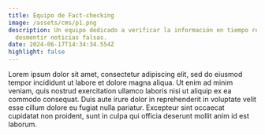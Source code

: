 ```yaml
---
title: Equipo de Fact-checking
image: /assets/cms/p1.png
description: Un equipo dedicado a verificar la información en tiempo real y
  desmentir noticias falsas.
date: 2024-06-17T14:34:34.554Z
highlight: false
---
```

<!--StartFragment-->

Lorem ipsum dolor sit amet, consectetur adipiscing elit, sed do eiusmod tempor incididunt ut labore et dolore magna aliqua. Ut enim ad minim veniam, quis nostrud exercitation ullamco laboris nisi ut aliquip ex ea commodo consequat. Duis aute irure dolor in reprehenderit in voluptate velit esse cillum dolore eu fugiat nulla pariatur. Excepteur sint occaecat cupidatat non proident, sunt in culpa qui officia deserunt mollit anim id est laborum.

<!--EndFragment-->